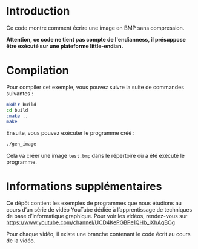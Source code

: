 # Introduction

Ce code montre comment écrire une image en BMP sans compression.

**Attention, ce code ne tient pas compte de l'endianness, il présuppose être exécuté sur une plateforme little-endian.**

# Compilation

Pour compiler cet exemple, vous pouvez suivre la suite de commandes suivantes :
```bash
mkdir build
cd build
cmake ..
make
```

Ensuite, vous pouvez exécuter le programme créé :
```bash
./gen_image
```

Cela va créer une image `test.bmp` dans le répertoire où a été exécuté le programme.


# Informations supplémentaires

Ce dépôt contient les exemples de programmes que nous étudions au cours d’un série de vidéo YouTube dédiée à l’apprentissage de techniques de base d’informatique graphique. Pour voir les vidéos, rendez-vous sur https://www.youtube.com/channel/UCD4KePGBPe1QHb_iXhAqBCg

Pour chaque vidéo, il existe une branche contenant le code écrit au cours de la vidéo.
